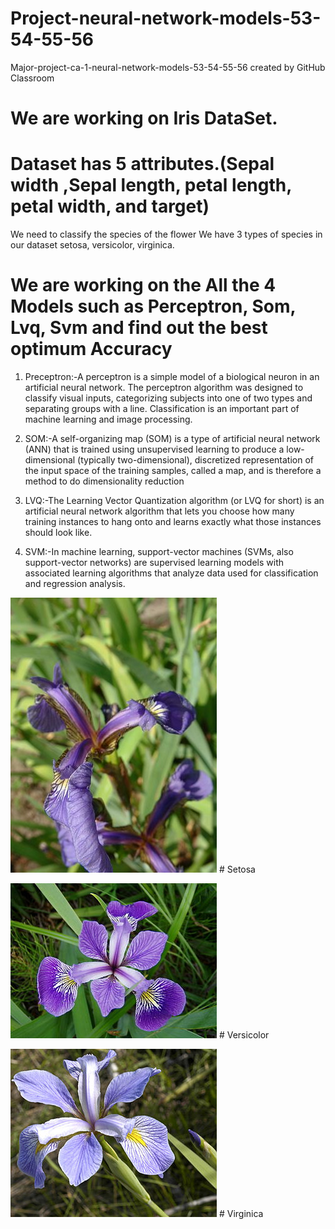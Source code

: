 # Project-neural-network-models-53-54-55-56
Major-project-ca-1-neural-network-models-53-54-55-56 created by GitHub Classroom

# We are working on Iris DataSet.
# Dataset has 5 attributes.(Sepal width ,Sepal length, petal length, petal width, and target)

We need to classify the species of the flower 
We have 3 types of species in our dataset setosa, versicolor, virginica.

# We are working on the All the 4 Models such as Perceptron, Som, Lvq, Svm and find out the best optimum Accuracy 

1. Preceptron:-A perceptron is a simple model of a biological neuron in an artificial neural network. The perceptron algorithm was designed to classify visual inputs, categorizing subjects into one of two types and separating groups with a line. Classification is an important part of machine learning and image processing.

2. SOM:-A self-organizing map (SOM) is a type of artificial neural network (ANN) that is trained using unsupervised learning to produce a low-dimensional (typically two-dimensional), discretized representation of the input space of the training samples, called a map, and is therefore a method to do dimensionality reduction

3. LVQ:-The Learning Vector Quantization algorithm (or LVQ for short) is an artificial neural network algorithm that lets you choose how many training instances to hang onto and learns exactly what those instances should look like.

4. SVM:-In machine learning, support-vector machines (SVMs, also support-vector networks) are supervised learning models with associated learning algorithms that analyze data used for classification and regression analysis.

![alt text](Iris_setosa.jpg)      # Setosa

![alt text](Iris_versicolor.jpg)   # Versicolor

![alt text](Iris_virginica.jpg)    # Virginica


